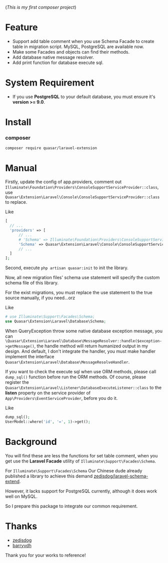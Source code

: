 (*This is my first composer project*)

# Feature

* Support add table comment when you use Schema Facade to create table in migration script. MySQL, PostgreSQL are available now.
* Make some Facades and objects can find their methods.
* Add database native message resolver.
* Add print function for database execute sql.


# System Requirement

* If you use **PostgreSQL** to your default database, you must ensure it's **version >= 9.0**.


# Install

### composer

`composer require quasar/laravel-extension`

# Manual

Firstly, update the config of app.providers, comment out `Illuminate\Foundation\Providers\ConsoleSupportServiceProvider::class`, use `Quasar\Extension\Laravel\Console\ConsoleSupportServiceProvider::class` to replace.

Like
```PHP
[
  // ...
  'providers' => [
      // ...
      # 'Schema' => Illuminate\Foundation\Providers\ConsoleSupportServiceProvider::class,
      'Schema' => Quasar\Extension\Laravel\Console\ConsoleSupportServiceProvider::class,
      // ...
  ]
];
```

Second, execute `php artisan quasar:init` to init the library.

Now, all new migration files' schema use statement will specify the custom schema file of this library.

For the exist migrations, you must replace the use statement to the true source manually, if you need...orz

Like

```php
# use Illuminate\Support\Facades\Schema;
use Quasar\Extension\Laravel\Database\Schema;
```

When QueryException throw some native database exception message, you can `\Quasar\Extension\Laravel\Database\MessageResolver::handle($exception->getMessage()`, the handle method will return humanized output in my design. And default, I don't integrate the handler, you must make handler implement the interface `Quasar\Extension\Laravel\Database\MessageResolveHandler`.

If you want to check the execute sql when use ORM methods, please call `dump_sql()` function before run the ORM methods. Of course, please register the `Quasar\Extension\Laravel\Listener\DatabaseExecuteListener::class` to the **listen** property on the service provider of `App\Providers\EventServiceProvider`, before you do it. 

Like

```php
dump_sql();
UserModel::where('id', '=', 1)->get();
```

# Background

You will find these are less the functions for set table comment, when you get use the **Laravel Facade** utility of `Illuminate\Support\Facades\Schema`.

For `Illuminate\Support\Facades\Schema` Our Chinese dude already published a library to achieve this demand [zedisdog/laravel-schema-extend](https://github.com/zedisdog/laravel-schema-extend).

However, it lacks support for PostgreSQL currently, although it does work well on MySQL.

So I prepare this package to integrate our common requirement.


# Thanks

* [zedisdog](https://github.com/zedisdog)
* [barryvdh](https://github.com/barryvdh)

Thank you for your works to reference!